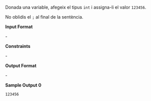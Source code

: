 Donada una variable, afegeix el tipus `int` i assigna-li el valor
`123456`.

No oblidis el `;` al final de la sentència.

**Input Format**

\-

**Constraints**

\-

**Output Format**

\-

**Sample Output 0**

    123456
